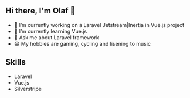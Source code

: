 ## Hi there, I'm Olaf 👋

- 🔭  I’m currently working on a Laravel Jetstream|Inertia in Vue.js project
- 🌱  I’m currently learning Vue.js
- 💬  Ask me about Laravel framework 
- 😁  My hobbies are gaming, cycling and lisening to music

## Skills
- Laravel
- Vue.js
- Silverstripe


<!--
**Olafschouten/Olafschouten** is a ✨ _special_ ✨ repository because its `README.md` (this file) appears on your GitHub profile.

Here are some ideas to get you started:

- 🔭 I’m currently working on ...
- 🌱 I’m currently learning ...
- 👯 I’m looking to collaborate on ...
- 🤔 I’m looking for help with ...
- 💬 Ask me about ...
- 📫 How to reach me: ...
- 😄 Pronouns: ...
- ⚡ Fun fact: ...
<img src="https://cdn.icon-icons.com/icons2/2107/PNG/512/file_type_silverstripe_icon_130169.png" alt="img text" width="100" height="100">

-->
